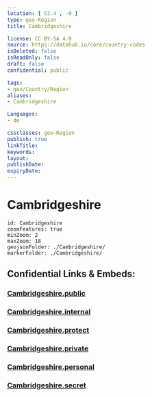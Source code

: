 ```yaml
---
location: [ 52.4 , -0 ] 
type: geo-Region
title: Cambridgeshire

license: CC BY-SA 4.0
source: https://datahub.io/core/country-codes
isDeleted: false
isReadOnly: false
draft: false
confidential: public

tags:
- geo/Country/Region
aliases:
- Cambridgeshire

Languages:
- de

cssclasses: geo-Region
publish: true
linkTitle: 
keywords: 
layout: 
publishDate: 
expiryDate: 
---
```


# Cambridgeshire

```leaflet
id: Cambridgeshire
zoomFeatures: true 
minZoom: 2 
maxZoom: 18
geojsonFolder: ./Cambridgeshire/
markerFolder: ./Cambridgeshire/
```


## Confidential Links & Embeds: 

### [Cambridgeshire.public](/_public/\Earth\Continent\Europe\Europe~North\UK\England\Regions~England\East_of_EnglandCambridgeshire.public.md) 

### [Cambridgeshire.internal](/_internal/\Earth\Continent\Europe\Europe~North\UK\England\Regions~England\East_of_EnglandCambridgeshire.internal.md) 

### [Cambridgeshire.protect](/_protect/\Earth\Continent\Europe\Europe~North\UK\England\Regions~England\East_of_EnglandCambridgeshire.protect.md) 

### [Cambridgeshire.private](/_private/\Earth\Continent\Europe\Europe~North\UK\England\Regions~England\East_of_EnglandCambridgeshire.private.md) 

### [Cambridgeshire.personal](/_personal/\Earth\Continent\Europe\Europe~North\UK\England\Regions~England\East_of_EnglandCambridgeshire.personal.md) 

### [Cambridgeshire.secret](/_secret/\Earth\Continent\Europe\Europe~North\UK\England\Regions~England\East_of_EnglandCambridgeshire.secret.md)

